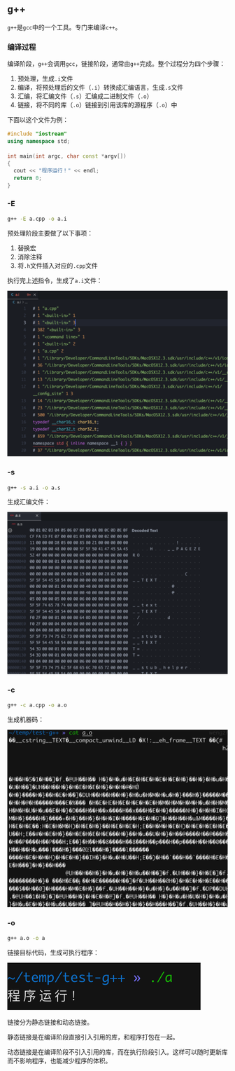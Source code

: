 ## g++

`g++`是`gcc`中的一个工具。专门来编译`c++`。

### 编译过程

编译阶段，`g++`会调用`gcc`，链接阶段，通常由`g++`完成。整个过程分为四个步骤：

1. 预处理，生成`.i`文件
2. 编译，将预处理后的文件（`.i`）转换成汇编语言，生成`.s`文件
3. 汇编，将汇编文件（`.s`）汇编成二进制文件（`.o`）
4. 链接，将不同的库（`.o`）链接到引用该库的源程序（`.o`）中

下面以这个文件为例：

```c++
#include "iostream"
using namespace std;

int main(int argc, char const *argv[])
{
  cout << "程序运行！" << endl;
  return 0;
}
```

### -E

```bash
g++ -E a.cpp -o a.i
```

预处理阶段主要做了以下事项：

1. 替换宏
2. 消除注释
3. 将`.h`文件插入对应的`.cpp`文件

执行完上述指令，生成了`a.i`文件：

![image-20220927103542491](assets/image-20220927103542491.png)

### -s

```bash
g++ -s a.i -o a.s
```

生成汇编文件：

![image-20220927103616611](assets/image-20220927103616611.png)

### -c

```bash
g++ -c a.cpp -o a.o
```

生成机器码：

![image-20220927103821704](assets/image-20220927103821704.png)

### -o

```bash
g++ a.o -o a
```

链接目标代码，生成可执行程序：

![image-20220927103926896](assets/image-20220927103926896.png)

链接分为静态链接和动态链接。

静态链接是在编译阶段直接引入引用的库，和程序打包在一起。

动态链接是在编译阶段不引入引用的库，而在执行阶段引入。这样可以随时更新库而不影响程序，也能减少程序的体积。